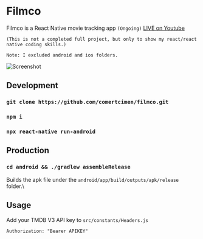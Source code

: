 # Filmco

Filmco is a React Native movie tracking app `(Ongoing)` [LIVE on Youtube](https://www.youtube.com/watch?v=w3R17EbdZxg)

`(This is not a completed full project, but only to show my react/react native coding skills.)`

`Note: I excluded android and ios folders.`

![Screenshot](https://i.hizliresim.com/86nksw7.jpg)

## Development
### `git clone https://github.com/comertcimen/filmco.git`

### `npm i`

### `npx react-native run-android`


## Production

### `cd android && ./gradlew assembleRelease`

Builds the apk file under the `android/app/build/outputs/apk/release` folder.\

## Usage

Add your TMDB V3 API key to `src/constants/Headers.js`

``
Authorization: "Bearer APIKEY"
``
